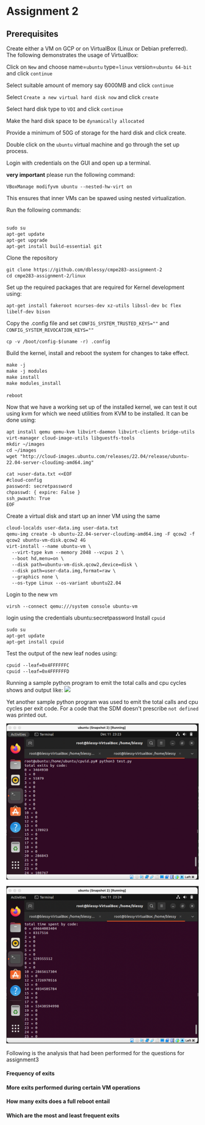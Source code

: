 # Assignment 2

## Prerequisites 

Create either a VM on GCP or on VirtualBox (Linux or Debian preferred). The following demonstrates the usage of VirtualBox:

Click on `New` and choose  name=`ubuntu` type=`linux` version=`ubuntu 64-bit` and click `continue`

Select suitable amount of memory say 6000MB and click `continue`

Select `Create a new virtual hard disk now` and click `create`

Select hard disk type to `VDI` and click `continue`

Make the hard disk space to be `dynamically allocated`

Provide a minimum of 50G of storage for the hard disk and click create. 

Double click on the `ubuntu` virtual machine and go through the set up process.

Login with credentials on the GUI and open up a terminal.

**very important** please run the following command:

```shell
VBoxManage modifyvm ubuntu --nested-hw-virt on 
```

This ensures that inner VMs can be spawed using nested virtualization.

Run the following commands:

```shell

sudo su
apt-get update
apt-get upgrade
apt-get install build-essential git
```

Clone the repository

```shell
git clone https://github.com/dblessy/cmpe283-assignment-2
cd cmpe283-assignment-2/linux
```

Set up the required packages that are required for Kernel development using:

```shell
apt-get install fakeroot ncurses-dev xz-utils libssl-dev bc flex libelf-dev bison
```

Copy the .config file and set `CONFIG_SYSTEM_TRUSTED_KEYS=""` and `CONFIG_SYSTEM_REVOCATION_KEYS=""`
```shell
cp -v /boot/config-$(uname -r) .config
```

Build the kernel, install and reboot the system for changes to take effect. 

```shell
make -j
make -j modules
make install
make modules_install

reboot
```

Now that we have a working set up of the installed kernel, we can test it out using kvm for which we need 
utilities from KVM to be installed. It can be done using:

```shell
apt install qemu qemu-kvm libvirt-daemon libvirt-clients bridge-utils virt-manager cloud-image-utils libguestfs-tools
mkdir ~/images
cd ~/images
wget "http://cloud-images.ubuntu.com/releases/22.04/release/ubuntu-22.04-server-cloudimg-amd64.img"
```

```shell
cat >user-data.txt <<EOF
#cloud-config
password: secretpassword
chpasswd: { expire: False }
ssh_pwauth: True
EOF
```

Create a virtual disk and start up an inner VM using the same
```shell
cloud-localds user-data.img user-data.txt
qemu-img create -b ubuntu-22.04-server-cloudimg-amd64.img -F qcow2 -f qcow2 ubuntu-vm-disk.qcow2 4G
virt-install --name ubuntu-vm \
  --virt-type kvm --memory 2048 --vcpus 2 \
  --boot hd,menu=on \
  --disk path=ubuntu-vm-disk.qcow2,device=disk \
  --disk path=user-data.img,format=raw \
  --graphics none \
  --os-type Linux --os-variant ubuntu22.04
```

Login to the new vm
```shell
virsh --connect qemu:///system console ubuntu-vm
```

login using the credentials ubuntu:secretpassword
Install `cpuid`

```shell
sudo su
apt-get update
apt-get install cpuid
```

Test the output of the new leaf nodes using:

```shell
cpuid --leaf=0x4FFFFFFC
cpuid --leaf=0x4FFFFFFD
```

Running a sample python program to emit the total calls and cpu cycles shows and output like:
![](./output.png)

Yet another sample python program was used to emit the total calls and cpu cycles per exit code. For a code that the SDM doesn't prescribe `not defined` was printed out.

![](./leaf3.png)

![](./leaf4.png)

Following is the analysis that had been performed for the questions for assignment3

#### Frequency of exits


#### More exits performed during certain VM operations


#### How many exits does a full reboot entail


#### Which are the most and least frequent exits


